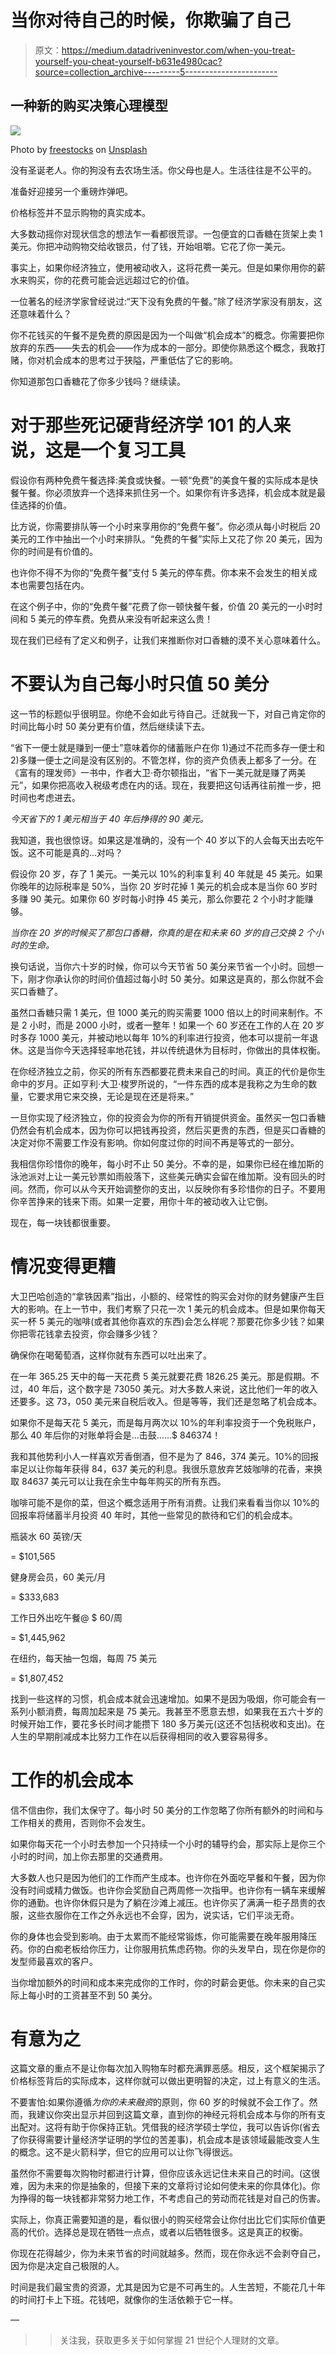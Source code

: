 # 当你对待自己的时候，你欺骗了自己

> 原文：<https://medium.datadriveninvestor.com/when-you-treat-yourself-you-cheat-yourself-b631e4980cac?source=collection_archive---------5----------------------->

## 一种新的购买决策心理模型

![](img/b23c54177253f62a02976957e10e8959.png)

Photo by [freestocks](https://unsplash.com/@freestocks?utm_source=medium&utm_medium=referral) on [Unsplash](https://unsplash.com?utm_source=medium&utm_medium=referral)

没有圣诞老人。你的狗没有去农场生活。你父母也是人。生活往往是不公平的。

准备好迎接另一个重磅炸弹吧。

价格标签并不显示购物的真实成本。

大多数动摇你对现状信念的想法乍一看都很荒谬。一包便宜的口香糖在货架上卖 1 美元。你把冲动购物交给收银员，付了钱，开始咀嚼。它花了你一美元。

事实上，如果你经济独立，使用被动收入，这将花费一美元。但是如果你用你的薪水来购买，你的花费可能会远远超过它的价值。

一位著名的经济学家曾经说过:“天下没有免费的午餐。”除了经济学家没有朋友，这还意味着什么？

你不花钱买的午餐不是免费的原因是因为一个叫做“机会成本”的概念。你需要把你放弃的东西——失去的机会——作为成本的一部分。即使你熟悉这个概念，我敢打赌，你对机会成本的思考过于狭隘，严重低估了它的影响。

你知道那包口香糖花了你多少钱吗？继续读。

# **对于那些死记硬背经济学 101 的人来说，这是一个复习工具**

假设你有两种免费午餐选择:美食或快餐。一顿“免费”的美食午餐的实际成本是快餐午餐。你必须放弃一个选择来抓住另一个。如果你有许多选择，机会成本就是最佳选择的价值。

比方说，你需要排队等一个小时来享用你的“免费午餐”。你必须从每小时税后 20 美元的工作中抽出一个小时来排队。“免费的午餐”实际上又花了你 20 美元，因为你的时间是有价值的。

也许你不得不为你的“免费午餐”支付 5 美元的停车费。你本来不会发生的相关成本也需要包括在内。

在这个例子中，你的“免费午餐”花费了你一顿快餐午餐，价值 20 美元的一小时时间和 5 美元的停车费。免费从来没有听起来这么贵！

现在我们已经有了定义和例子，让我们来推断你对口香糖的漠不关心意味着什么。

# **不要认为自己每小时只值 50 美分**

这一节的标题似乎很明显。你绝不会如此亏待自己。迁就我一下，对自己肯定你的时间比每小时 50 美分更有价值，然后继续读下去。

“省下一便士就是赚到一便士”意味着你的储蓄账户在你 1)通过不花而多存一便士和 2)多赚一便士之间是没有区别的。不管怎样，你的资产负债表上都多了一分。在《富有的理发师》一书中，作者大卫·奇尔顿指出，“省下一美元就是赚了两美元”，如果你把高收入税级考虑在内的话。现在，我要把这句话再往前推一步，把时间也考虑进去。

*今天省下的 1 美元相当于 40 年后挣得的 90 美元。*

我知道，我也很惊讶。如果这是准确的，没有一个 40 岁以下的人会每天出去吃午饭。这不可能是真的…对吗？

假设你 20 岁，存了 1 美元。一美元以 10%的利率复利 40 年就是 45 美元。如果你晚年的边际税率是 50%，当你 20 岁时花掉 1 美元的机会成本是当你 60 岁时多赚 90 美元。如果你 60 岁时每小时挣 45 美元，那么你要花 2 个小时才能赚够。

*当你在 20 岁的时候买了那包口香糖，你真的是在和未来 60 岁的自己交换 2 个小时的生命。*

换句话说，当你六十岁的时候，你可以今天节省 50 美分来节省一个小时。回想一下，刚才你承认你的时间价值超过每小时 50 美分。如果这是真的，那么你就不会买口香糖了。

虽然口香糖只需 1 美元，但 1000 美元的购买需要 1000 倍以上的时间来制作。不是 2 小时，而是 2000 小时，或者一整年！如果一个 60 岁还在工作的人在 20 岁时多存 1000 美元，并被动地以每年 10%的利率进行投资，他本可以提前一年退休。这是当你今天选择轻率地花钱，并以传统退休为目标时，你做出的具体权衡。

在你经济独立之前，你买的所有东西都要花费未来自己的时间。真正的代价是你生命中的岁月。正如亨利·大卫·梭罗所说的，“一件东西的成本是我称之为生命的数量，它要求用它来交换，无论是现在还是将来。”

一旦你实现了经济独立，你的投资会为你的所有开销提供资金。虽然买一包口香糖仍然会有机会成本，因为你可以把钱再投资，然后买更贵的东西，但是买口香糖的决定对你不需要工作没有影响。你如何度过你的时间不再是等式的一部分。

我相信你珍惜你的晚年，每小时不止 50 美分。不幸的是，如果你已经在维加斯的泳池派对上让一美元钞票如雨般落下，这些美元确实会留在维加斯。没有回头的时间。然而，你可以从今天开始调整你的支出，以反映你有多珍惜你的日子。不要用你辛苦挣来的钱来下雨。如果一定要，用你十年的被动收入让它倒。

现在，每一块钱都很重要。

# **情况变得更糟**

大卫巴哈创造的“拿铁因素”指出，小额的、经常性的购买会对你的财务健康产生巨大的影响。在上一节中，我们考察了只花一次 1 美元的机会成本。但是如果你每天买一杯 5 美元的咖啡(或者其他你喜欢的东西)会怎么样呢？那要花你多少钱？如果你把零花钱拿去投资，你会赚多少钱？

确保你在喝葡萄酒，这样你就有东西可以吐出来了。

在一年 365.25 天中的每一天花费 5 美元就要花费 1826.25 美元。那是假期。不过，40 年后，这个数字是 73050 美元。对大多数人来说，这比他们一年的收入还要多。这 73，050 美元来自税后收入。但是等等，我们还是忽略了机会成本。

如果你不是每天花 5 美元，而是每月两次以 10%的年利率投资于一个免税账户，那么 40 年后你的对账单将会是…击鼓……$ 846374！

我和其他势利小人一样喜欢芳香倒酒，但不是为了 846，374 美元。10%的回报率足以让你每年获得 84，637 美元的利息。我很乐意放弃艺妓咖啡的花香，来换取 84637 美元可以让我在余生中每年购买的所有东西。

咖啡可能不是你的菜，但这个概念适用于所有消费。让我们来看看当你以 10%的回报率将储蓄半月投资 40 年时，其他一些常见的款待和它们的机会成本。

瓶装水 60 英镑/天

= $101,565

健身房会员，60 美元/月

= $333,683

工作日外出吃午餐@ $ 60/周

= $1,445,962

在纽约，每天抽一包烟，每周 75 美元

= $1,807,452

找到一些这样的习惯，机会成本就会迅速增加。如果不是因为吸烟，你可能会有一系列小额消费，每周加起来是 75 美元。我甚至不愿意去想，如果我在五六十岁的时候开始工作，要花多长时间才能攒下 180 多万美元(这还不包括税收和支出)。在人生的早期削减成本比努力工作在以后获得相同的收入要容易得多。

# **工作的机会成本**

信不信由你，我们太保守了。每小时 50 美分的工作忽略了你所有额外的时间和与工作相关的费用，否则你不会发生。

如果你每天花一个小时去参加一个只持续一个小时的辅导约会，那实际上是你三个小时的时间，加上你去那里的交通费用。

大多数人也只是因为他们的工作而产生成本。也许你在外面吃早餐和午餐，因为你没有时间或精力做饭。也许你会奖励自己两周修一次指甲。也许你有一辆车来缓解你的通勤。也许你休假只是为了躺在沙滩上减压。也许你买了满满一柜子昂贵的衣服，这些衣服你在工作之外永远也不会穿，因为，说实话，它们平淡无奇。

你的身体也会受到影响。由于太累而不能经常锻炼，你可能需要在晚年服用降压药。你的白痴老板给你压力，让你服用抗焦虑药物。你的头发早白，现在你是你的发型师最喜欢的客户。

当你增加额外的时间和成本来完成你的工作时，你的时薪会更低。你未来的自己实际上每小时的工资甚至不到 50 美分。

# **有意为之**

这篇文章的重点不是让你每次加入购物车时都充满罪恶感。相反，这个框架揭示了价格标签背后的实际成本，这样你就可以做出更明智的决定，过上有意义的生活。

不要害怕:如果你遵循*为你的未来融资*的原则，你 60 岁的时候就不会工作了。然而，我建议你突出显示并回到这篇文章，直到你的神经元将机会成本与你的所有支出配对。这将有助于你保持正轨。凭借我的经济学硕士学位，我可以告诉你(省去了你获得需要计量经济学证明的学位的苦差事)，机会成本是该领域最能改变人生的概念。这不是火箭科学，但它的应用可以让你飞得很远。

虽然你不需要每次购物时都进行计算，但你应该永远记住未来自己的时间。(这很难，因为未来的你是抽象的，但接下来的文章将讨论如何使未来的你具体化)。你为挣得的每一块钱都非常努力地工作，不考虑自己的劳动而花钱是对自己的伤害。

实际上，你真正需要知道的是，看似很小的购买经常会让你付出比它们实际价值更高的代价。选择总是现在牺牲一点点，或者以后牺牲很多。这是真正的权衡。

你现在花得越少，你为未来节省的时间就越多。然而，现在你永远不会剥夺自己，因为你是决定自己极限的人。

时间是我们最宝贵的资源，尤其是因为它是不可再生的。人生苦短，不能花几十年的时间打卡上下班。花钱吧，就像你的生活依赖于它一样。

—

>>关注我，获取更多关于如何掌握 21 世纪个人理财的文章。